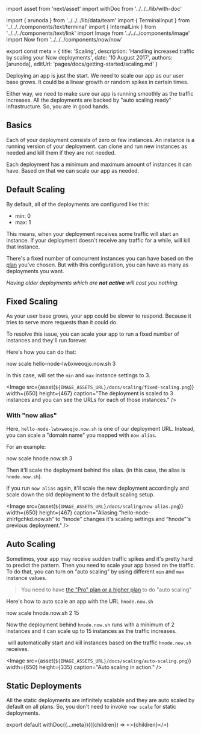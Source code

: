 import asset from 'next/asset'
import withDoc from '../../../lib/with-doc'

import { arunoda } from '../../../lib/data/team'
import { TerminalInput } from '../../../components/text/terminal'
import { InternalLink } from '../../../components/text/link'
import Image from '../../../components/image'
import Now from '../../../components/now/now'

export const meta = {
  title: 'Scaling',
  description: 'Handling increased traffic by scaling your Now deployments',
  date: '10 August 2017',
  authors: [arunoda],
  editUrl: 'pages/docs/getting-started/scaling.md'
}

Deploying an app is just the start. We need to scale our app as our user base grows. It could be a linear growth or random spikes in certain times.

Either way, we need to make sure our app is running smoothly as the traffic increases. All the <Now color="#000"/> deployments are backed by "auto scaling ready" infrastructure. So, you are in good hands.

## Basics

Each of your <Now color="#000"/> deployment consists of zero or few instances. An instance is a running version of your deployment. <Now color="#000"/> can clone and run new instances as needed and kill them if they are not needed.

Each deployment has a minimum and maximum amount of instances it can have. Based on that we can scale our app as needed.

## Default Scaling

By default, all of the deployments are configured like this:

* min: 0
* max: 1

This means, when your deployment receives some traffic <Now color="#000"/> will start an instance. If your deployment doesn't receive any traffic for a while, <Now color="#000"/> will kill that instance.

There's a fixed number of concurrent instances you can have based on the [plan](https://zeit.co/account/plan) you've chosen. But with this configuration, you can have as many as deployments you want.

_Having older deployments which are **not active** will cost you nothing._

## Fixed Scaling

As your user base grows, your app could be slower to respond. Because it tries to serve more requests than it could do.

To resolve this issue, you can scale your app to run a fixed number of instances and they'll run forever.

Here's how you can do that:

<TerminalInput>now scale hello-node-lwbxweoqjo.now.sh 3</TerminalInput>

In this case, <Now color="#000"/> will set the `min` and `max` instance settings to 3.

<Image
  src={asset(`${IMAGE_ASSETS_URL}/docs/scaling/fixed-scaling.png`)}
  width={650}
  height={467}
  caption="The deployment is scaled to 3 instances and you can see the URLs for each of those instances."
/>

### With "now alias"

Here, `hello-node-lwbxweoqjo.now.sh` is one of our deployment URL. Instead, you can scale a "domain name" you mapped with `now alias`.

For an example:

<TerminalInput>now scale hnode.now.sh 3</TerminalInput>

Then it'll scale the deployment behind the alias. (in this case, the alias is `hnode.now.sh`).

If you run `now alias` again, it'll scale the new deployment accordingly and scale down the old deployment to the <InternalLink href="/docs/getting-started/scaling#default-scaling">default scaling setup</InternalLink>.

<Image
  src={asset(`${IMAGE_ASSETS_URL}/docs/scaling/now-alias.png`)}
  width={650}
  height={467}
  caption="Aliasing “hello-node-zhlrfgchkd.now.sh” to “hnode” changes it's scaling settings and “hnode”'s previous deployment."
/>

## Auto Scaling

Sometimes, your app may receive sudden traffic spikes and it's pretty hard to predict the pattern. Then you need to scale your app based on the traffic. To do that, you can turn on “auto scaling” by using different `min` and `max` instance values.

> You need to have [the "Pro" plan or a higher plan](https://zeit.co/pricing) to do "auto scaling"

Here's how to auto scale an app with the URL `hnode.now.sh`

<TerminalInput>now scale hnode.now.sh 2 15</TerminalInput>

Now the deployment behind `hnode.now.sh` runs with a minimum of 2 instances and it can scale up to 15 instances as the traffic increases.

&#8203;<Now color="#000"/> will automatically start and kill instances based on the traffic `hnode.now.sh` receives.

<Image
  src={asset(`${IMAGE_ASSETS_URL}/docs/scaling/auto-scaling.png`)}
  width={650}
  height={335}
  caption="Auto scaling in action."
/>

## Static Deployments

All the static deployments are infinitely scalable and they are auto scaled by default on all plans.
So, you don't need to invoke `now scale` for static deployments.

export default withDoc({...meta})(({children}) => <>{children}</>)
